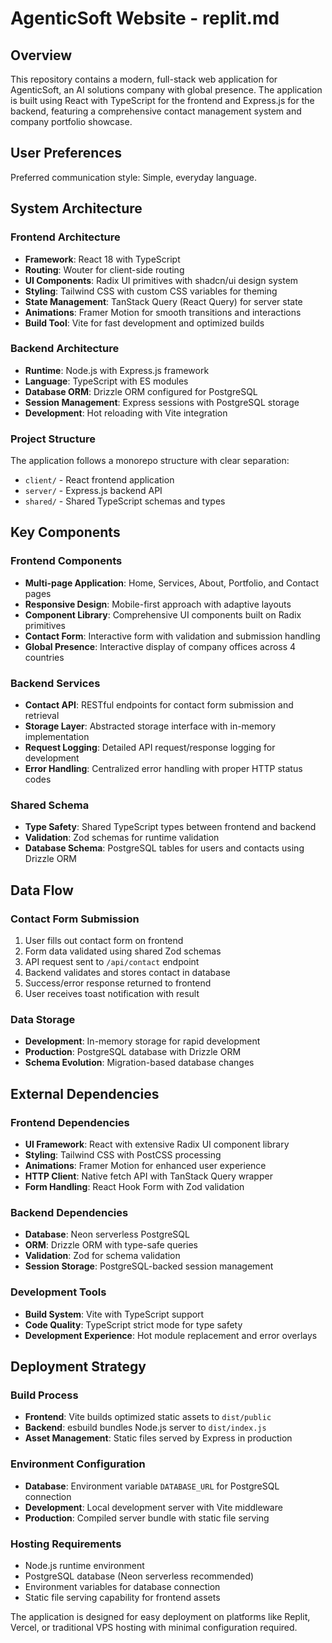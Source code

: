 # AgenticSoft Website - replit.md

## Overview

This repository contains a modern, full-stack web application for AgenticSoft, an AI solutions company with global presence. The application is built using React with TypeScript for the frontend and Express.js for the backend, featuring a comprehensive contact management system and company portfolio showcase.

## User Preferences

Preferred communication style: Simple, everyday language.

## System Architecture

### Frontend Architecture
- **Framework**: React 18 with TypeScript
- **Routing**: Wouter for client-side routing
- **UI Components**: Radix UI primitives with shadcn/ui design system
- **Styling**: Tailwind CSS with custom CSS variables for theming
- **State Management**: TanStack Query (React Query) for server state
- **Animations**: Framer Motion for smooth transitions and interactions
- **Build Tool**: Vite for fast development and optimized builds

### Backend Architecture
- **Runtime**: Node.js with Express.js framework
- **Language**: TypeScript with ES modules
- **Database ORM**: Drizzle ORM configured for PostgreSQL
- **Session Management**: Express sessions with PostgreSQL storage
- **Development**: Hot reloading with Vite integration

### Project Structure
The application follows a monorepo structure with clear separation:
- `client/` - React frontend application
- `server/` - Express.js backend API
- `shared/` - Shared TypeScript schemas and types

## Key Components

### Frontend Components
- **Multi-page Application**: Home, Services, About, Portfolio, and Contact pages
- **Responsive Design**: Mobile-first approach with adaptive layouts
- **Component Library**: Comprehensive UI components built on Radix primitives
- **Contact Form**: Interactive form with validation and submission handling
- **Global Presence**: Interactive display of company offices across 4 countries

### Backend Services
- **Contact API**: RESTful endpoints for contact form submission and retrieval
- **Storage Layer**: Abstracted storage interface with in-memory implementation
- **Request Logging**: Detailed API request/response logging for development
- **Error Handling**: Centralized error handling with proper HTTP status codes

### Shared Schema
- **Type Safety**: Shared TypeScript types between frontend and backend
- **Validation**: Zod schemas for runtime validation
- **Database Schema**: PostgreSQL tables for users and contacts using Drizzle ORM

## Data Flow

### Contact Form Submission
1. User fills out contact form on frontend
2. Form data validated using shared Zod schemas
3. API request sent to `/api/contact` endpoint
4. Backend validates and stores contact in database
5. Success/error response returned to frontend
6. User receives toast notification with result

### Data Storage
- **Development**: In-memory storage for rapid development
- **Production**: PostgreSQL database with Drizzle ORM
- **Schema Evolution**: Migration-based database changes

## External Dependencies

### Frontend Dependencies
- **UI Framework**: React with extensive Radix UI component library
- **Styling**: Tailwind CSS with PostCSS processing
- **Animations**: Framer Motion for enhanced user experience
- **HTTP Client**: Native fetch API with TanStack Query wrapper
- **Form Handling**: React Hook Form with Zod validation

### Backend Dependencies
- **Database**: Neon serverless PostgreSQL
- **ORM**: Drizzle ORM with type-safe queries
- **Validation**: Zod for schema validation
- **Session Storage**: PostgreSQL-backed session management

### Development Tools
- **Build System**: Vite with TypeScript support
- **Code Quality**: TypeScript strict mode for type safety
- **Development Experience**: Hot module replacement and error overlays

## Deployment Strategy

### Build Process
- **Frontend**: Vite builds optimized static assets to `dist/public`
- **Backend**: esbuild bundles Node.js server to `dist/index.js`
- **Asset Management**: Static files served by Express in production

### Environment Configuration
- **Database**: Environment variable `DATABASE_URL` for PostgreSQL connection
- **Development**: Local development server with Vite middleware
- **Production**: Compiled server bundle with static file serving

### Hosting Requirements
- Node.js runtime environment
- PostgreSQL database (Neon serverless recommended)
- Environment variables for database connection
- Static file serving capability for frontend assets

The application is designed for easy deployment on platforms like Replit, Vercel, or traditional VPS hosting with minimal configuration required.